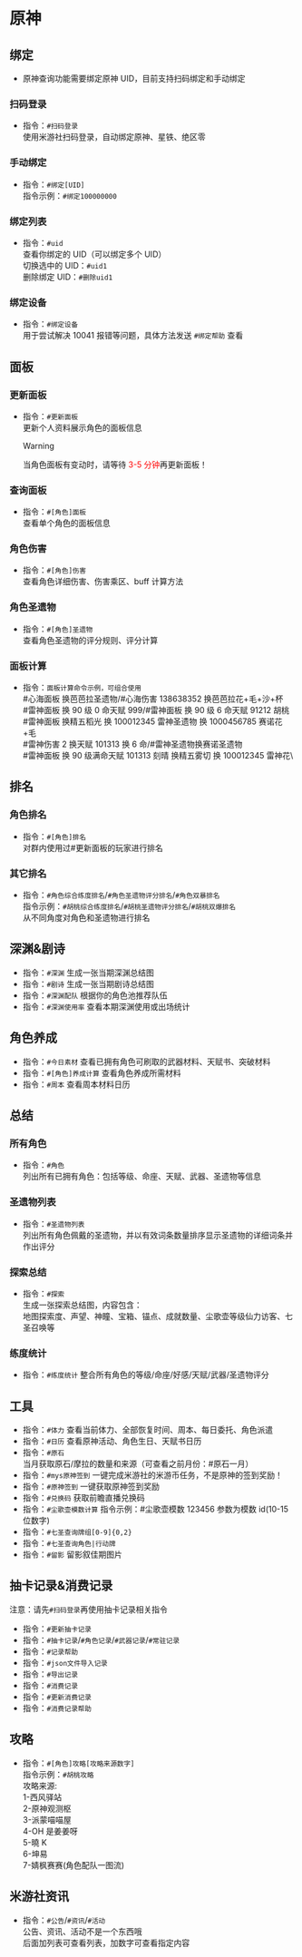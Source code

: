 # 原神

## 绑定

- 原神查询功能需要绑定原神 UID，目前支持扫码绑定和手动绑定

### 扫码登录

- 指令：`#扫码登录`\
  使用米游社扫码登录，自动绑定原神、星铁、绝区零

### 手动绑定

- 指令：`#绑定[UID]`\
  指令示例：`#绑定100000000`

### 绑定列表

- 指令：`#uid`\
  查看你绑定的 UID（可以绑定多个 UID）\
  切换选中的 UID：`#uid1`\
  删除绑定 UID：`#删除uid1`

### 绑定设备

- 指令：`#绑定设备`\
  用于尝试解决 10041 报错等问题，具体方法发送 `#绑定帮助` 查看

## 面板

### 更新面板

- 指令：`#更新面板`\
   更新个人资料展示角色的面板信息
  > [!WARNING]
  >
  > 当角色面板有变动时，请等待 <font color=red>3-5 分钟</font >再更新面板！

### 查询面板

- 指令：`#[角色]面板`\
  查看单个角色的面板信息

### 角色伤害

- 指令：`#[角色]伤害`\
  查看角色详细伤害、伤害乘区、buff 计算方法

### 角色圣遗物

- 指令：`#[角色]圣遗物`\
  查看角色圣遗物的评分规则、评分计算

### 面板计算

- 指令：`面板计算命令示例，可组合使用`\
  #心海面板 换芭芭拉圣遗物/#心海伤害 138638352 换芭芭拉花+毛+沙+杯\
  #雷神面板 换 90 级 0 命天赋 999/#雷神面板 换 90 级 6 命天赋 91212 胡桃\
  #雷神面板 换精五稻光 换 100012345 雷神圣遗物 换 1000456785 赛诺花+毛\
  #雷神伤害 2 换天赋 101313 换 6 命/#雷神圣遗物换赛诺圣遗物\
  #雷神面板 换 90 级满命天赋 101313 刻晴 换精五雾切 换 100012345 雷神花\

## 排名

### 角色排名

- 指令：`#[角色]排名`\
  对群内使用过#更新面板的玩家进行排名

### 其它排名

- 指令：`#角色综合练度排名`/`#角色圣遗物评分排名`/`#角色双暴排名`\
  指令示例：`#胡桃综合练度排名`/`#胡桃圣遗物评分排名`/`#胡桃双爆排名`\
  从不同角度对角色和圣遗物进行排名

## 深渊&剧诗

- 指令：`#深渊` 生成一张当期深渊总结图
- 指令：`#剧诗` 生成一张当期剧诗总结图
- 指令：`#深渊配队` 根据你的角色池推荐队伍
- 指令：`#深渊使用率` 查看本期深渊使用或出场统计

## 角色养成

- 指令：`#今日素材` 查看已拥有角色可刷取的武器材料、天赋书、突破材料
- 指令：`#[角色]养成计算` 查看角色养成所需材料
- 指令：`#周本` 查看周本材料日历

## 总结

### 所有角色

- 指令：`#角色`\
  列出所有已拥有角色：包括等级、命座、天赋、武器、圣遗物等信息

### 圣遗物列表

- 指令：`#圣遗物列表`\
  列出所有角色佩戴的圣遗物，并以有效词条数量排序显示圣遗物的详细词条并作出评分

### 探索总结

- 指令：`#探索`\
  生成一张探索总结图，内容包含：\
  地图探索度、声望、神瞳、宝箱、锚点、成就数量、尘歌壶等级仙力访客、七圣召唤等

### 练度统计

- 指令：`#练度统计` 整合所有角色的等级/命座/好感/天赋/武器/圣遗物评分

## 工具

- 指令：`#体力` 查看当前体力、全部恢复时间、周本、每日委托、角色派遣
- 指令：`#日历` 查看原神活动、角色生日、天赋书日历
- 指令：`#原石` 当月获取原石/摩拉的数量和来源（可查看之前月份：#原石一月）
- 指令：`#mys原神签到` 一键完成米游社的米游币任务，不是原神的签到奖励！
- 指令：`#原神签到` 一键获取原神签到奖励
- 指令：`#兑换码` 获取前瞻直播兑换码
- 指令：`#尘歌壶模数计算` 指令示例：#尘歌壶模数 123456 参数为模数 id(10-15 位数字)
- 指令：`#七圣查询牌组[0-9]{0,2}`
- 指令：`#七圣查询角色|行动牌`
- 指令：`#留影` 留影叙佳期图片

## 抽卡记录&消费记录

注意：请先`#扫码登录`再使用抽卡记录相关指令

- 指令：`#更新抽卡记录`
- 指令：`#抽卡记录`/`#角色记录`/`#武器记录`/`#常驻记录`
- 指令：`#记录帮助`
- 指令：`#json文件导入记录`
- 指令：`#导出记录`
- 指令：`#消费记录`
- 指令：`#更新消费记录`
- 指令：`#消费记录帮助`

## 攻略

- 指令：`#[角色]攻略[攻略来源数字]`\
  指令示例：`#胡桃攻略`\
  攻略来源:\
  1-西风驿站\
  2-原神观测枢\
  3-派蒙喵喵屋\
  4-OH 是姜姜呀\
  5-曉 K\
  6-坤易\
  7-婧枫赛赛(角色配队一图流)

## 米游社资讯

- 指令：`#公告`/`#资讯`/`#活动`\
  公告、资讯、活动不是一个东西哦\
  后面加列表可查看列表，加数字可查看指定内容
